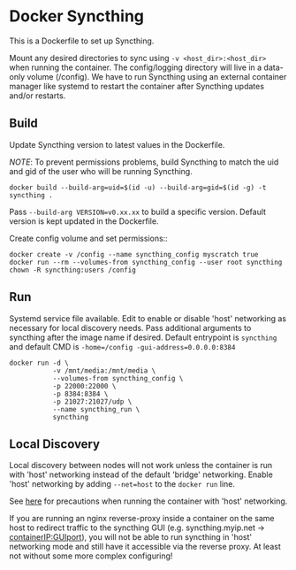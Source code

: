 # Docker Syncthing

This is a Dockerfile to set up Syncthing.

Mount any desired directories to sync using ``-v <host_dir>:<host_dir>`` when
running the container. The config/logging directory will live in a data-only
volume (/config). We have to run Syncthing using an external container manager
like systemd to restart the container after Syncthing updates and/or restarts.

## Build

Update Syncthing version to latest values in the Dockerfile.
   
*NOTE*: To prevent permissions problems, build Syncthing to match the uid and
gid of the user who will be running Syncthing.

    docker build --build-arg=uid=$(id -u) --build-arg=gid=$(id -g) -t syncthing .

Pass `--build-arg VERSION=v0.xx.xx` to build a specific version. Default version
is kept updated in the Dockerfile.

Create config volume and set permissions::

    docker create -v /config --name syncthing_config myscratch true
    docker run --rm --volumes-from syncthing_config --user root syncthing chown -R syncthing:users /config

## Run

Systemd service file available. Edit to enable or disable 'host' networking as
necessary for local discovery needs. Pass additional arguments to syncthing
after the image name if desired. Default entrypoint is `syncthing` and default
CMD is `-home=/config -gui-address=0.0.0.0:8384`

    docker run -d \
               -v /mnt/media:/mnt/media \
               --volumes-from syncthing_config \
               -p 22000:22000 \
               -p 8384:8384 \
               -p 21027:21027/udp \
               --name syncthing_run \
               syncthing

## Local Discovery

Local discovery between nodes will not work unless the container is run with
'host' networking instead of the default 'bridge' networking. Enable 'host'
networking by adding `--net=host` to the `docker run` line.

See [here][1] for precautions when running the container with 'host' networking.

If you are running an nginx reverse-proxy inside a container on the same host to
redirect traffic to the syncthing GUI (e.g. syncthing.myip.net ->
<containerIP:GUIport>), you will not be able to run syncthing in 'host'
networking mode and still have it accessible via the reverse proxy. At least not
without some more complex configuring! 

[1]: https://docs.docker.com/network/host/
